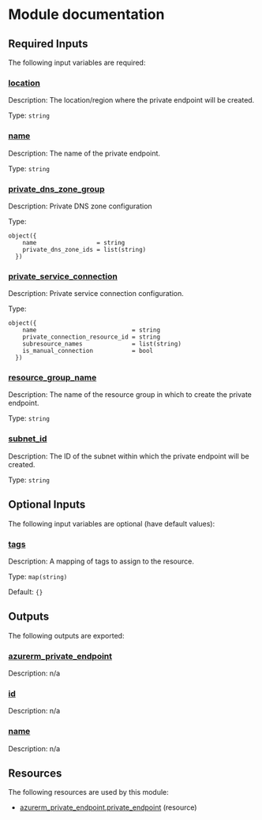 # Module documentation

## Required Inputs

The following input variables are required:

### <a name="input_location"></a> [location](#input\_location)

Description: The location/region where the private endpoint will be created.

Type: `string`

### <a name="input_name"></a> [name](#input\_name)

Description: The name of the private endpoint.

Type: `string`

### <a name="input_private_dns_zone_group"></a> [private\_dns\_zone\_group](#input\_private\_dns\_zone\_group)

Description: Private DNS zone configuration

Type:

```hcl
object({
    name                 = string
    private_dns_zone_ids = list(string)
  })
```

### <a name="input_private_service_connection"></a> [private\_service\_connection](#input\_private\_service\_connection)

Description: Private service connection configuration.

Type:

```hcl
object({
    name                           = string
    private_connection_resource_id = string
    subresource_names              = list(string)
    is_manual_connection           = bool
  })
```

### <a name="input_resource_group_name"></a> [resource\_group\_name](#input\_resource\_group\_name)

Description: The name of the resource group in which to create the private endpoint.

Type: `string`

### <a name="input_subnet_id"></a> [subnet\_id](#input\_subnet\_id)

Description: The ID of the subnet within which the private endpoint will be created.

Type: `string`

## Optional Inputs

The following input variables are optional (have default values):

### <a name="input_tags"></a> [tags](#input\_tags)

Description: A mapping of tags to assign to the resource.

Type: `map(string)`

Default: `{}`

## Outputs

The following outputs are exported:

### <a name="output_azurerm_private_endpoint"></a> [azurerm\_private\_endpoint](#output\_azurerm\_private\_endpoint)

Description: n/a

### <a name="output_id"></a> [id](#output\_id)

Description: n/a

### <a name="output_name"></a> [name](#output\_name)

Description: n/a
## Resources

The following resources are used by this module:

- [azurerm_private_endpoint.private_endpoint](https://registry.terraform.io/providers/hashicorp/azurerm/latest/docs/resources/private_endpoint) (resource)
